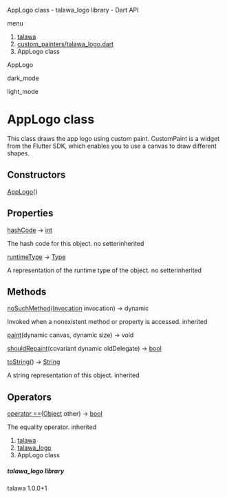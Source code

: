 




AppLogo class - talawa\_logo library - Dart API







menu

1. [talawa](../index.html)
2. [custom\_painters/talawa\_logo.dart](../file-___home_harshil_Desktop_open-source_palisadoes_talawa_lib_custom_painters_talawa_logo/)
3. AppLogo class

AppLogo


dark\_mode

light\_mode




# AppLogo class


This class draws the app logo using custom paint.
CustomPaint is a widget from the Flutter SDK, which enables
you to use a canvas to draw different shapes.


## Constructors

[AppLogo](../file-___home_harshil_Desktop_open-source_palisadoes_talawa_lib_custom_painters_talawa_logo/AppLogo/AppLogo.html)()




## Properties

[hashCode](https://api.flutter.dev/flutter/dart-core/Object/hashCode.html)
→ [int](https://api.flutter.dev/flutter/dart-core/int-class.html)

The hash code for this object.
no setterinherited

[runtimeType](https://api.flutter.dev/flutter/dart-core/Object/runtimeType.html)
→ [Type](https://api.flutter.dev/flutter/dart-core/Type-class.html)

A representation of the runtime type of the object.
no setterinherited



## Methods

[noSuchMethod](https://api.flutter.dev/flutter/dart-core/Object/noSuchMethod.html)([Invocation](https://api.flutter.dev/flutter/dart-core/Invocation-class.html) invocation)
→ dynamic


Invoked when a nonexistent method or property is accessed.
inherited

[paint](../file-___home_harshil_Desktop_open-source_palisadoes_talawa_lib_custom_painters_talawa_logo/AppLogo/paint.html)(dynamic canvas, dynamic size)
→ void



[shouldRepaint](../file-___home_harshil_Desktop_open-source_palisadoes_talawa_lib_custom_painters_talawa_logo/AppLogo/shouldRepaint.html)(covariant dynamic oldDelegate)
→ [bool](https://api.flutter.dev/flutter/dart-core/bool-class.html)



[toString](https://api.flutter.dev/flutter/dart-core/Object/toString.html)()
→ [String](https://api.flutter.dev/flutter/dart-core/String-class.html)


A string representation of this object.
inherited



## Operators

[operator ==](https://api.flutter.dev/flutter/dart-core/Object/operator_equals.html)([Object](https://api.flutter.dev/flutter/dart-core/Object-class.html) other)
→ [bool](https://api.flutter.dev/flutter/dart-core/bool-class.html)


The equality operator.
inherited



 


1. [talawa](../index.html)
2. [talawa\_logo](../file-___home_harshil_Desktop_open-source_palisadoes_talawa_lib_custom_painters_talawa_logo/)
3. AppLogo class

##### talawa\_logo library





talawa
1.0.0+1






